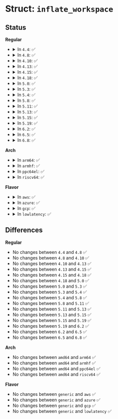 # Struct: <code>inflate_workspace</code>

## Status
<b>Regular</b>
<ul>
<li>
<details>
<summary>In <code>4.4</code>: ✅</summary>

```c
struct inflate_workspace {
    struct inflate_state inflate_state;
    unsigned char working_window[32768];
};
```
</details>
</li>
<li>
<details>
<summary>In <code>4.8</code>: ✅</summary>

```c
struct inflate_workspace {
    struct inflate_state inflate_state;
    unsigned char working_window[32768];
};
```
</details>
</li>
<li>
<details>
<summary>In <code>4.10</code>: ✅</summary>

```c
struct inflate_workspace {
    struct inflate_state inflate_state;
    unsigned char working_window[32768];
};
```
</details>
</li>
<li>
<details>
<summary>In <code>4.13</code>: ✅</summary>

```c
struct inflate_workspace {
    struct inflate_state inflate_state;
    unsigned char working_window[32768];
};
```
</details>
</li>
<li>
<details>
<summary>In <code>4.15</code>: ✅</summary>

```c
struct inflate_workspace {
    struct inflate_state inflate_state;
    unsigned char working_window[32768];
};
```
</details>
</li>
<li>
<details>
<summary>In <code>4.18</code>: ✅</summary>

```c
struct inflate_workspace {
    struct inflate_state inflate_state;
    unsigned char working_window[32768];
};
```
</details>
</li>
<li>
<details>
<summary>In <code>5.0</code>: ✅</summary>

```c
struct inflate_workspace {
    struct inflate_state inflate_state;
    unsigned char working_window[32768];
};
```
</details>
</li>
<li>
<details>
<summary>In <code>5.3</code>: ✅</summary>

```c
struct inflate_workspace {
    struct inflate_state inflate_state;
    unsigned char working_window[32768];
};
```
</details>
</li>
<li>
<details>
<summary>In <code>5.4</code>: ✅</summary>

```c
struct inflate_workspace {
    struct inflate_state inflate_state;
    unsigned char working_window[32768];
};
```
</details>
</li>
<li>
<details>
<summary>In <code>5.8</code>: ✅</summary>

```c
struct inflate_workspace {
    struct inflate_state inflate_state;
    unsigned char working_window[32768];
};
```
</details>
</li>
<li>
<details>
<summary>In <code>5.11</code>: ✅</summary>

```c
struct inflate_workspace {
    struct inflate_state inflate_state;
    unsigned char working_window[32768];
};
```
</details>
</li>
<li>
<details>
<summary>In <code>5.13</code>: ✅</summary>

```c
struct inflate_workspace {
    struct inflate_state inflate_state;
    unsigned char working_window[32768];
};
```
</details>
</li>
<li>
<details>
<summary>In <code>5.15</code>: ✅</summary>

```c
struct inflate_workspace {
    struct inflate_state inflate_state;
    unsigned char working_window[32768];
};
```
</details>
</li>
<li>
<details>
<summary>In <code>5.19</code>: ✅</summary>

```c
struct inflate_workspace {
    struct inflate_state inflate_state;
    unsigned char working_window[32768];
};
```
</details>
</li>
<li>
<details>
<summary>In <code>6.2</code>: ✅</summary>

```c
struct inflate_workspace {
    struct inflate_state inflate_state;
    unsigned char working_window[32768];
};
```
</details>
</li>
<li>
<details>
<summary>In <code>6.5</code>: ✅</summary>

```c
struct inflate_workspace {
    struct inflate_state inflate_state;
    unsigned char working_window[32768];
};
```
</details>
</li>
<li>
<details>
<summary>In <code>6.8</code>: ✅</summary>

```c
struct inflate_workspace {
    struct inflate_state inflate_state;
    unsigned char working_window[32768];
};
```
</details>
</li>
</ul>
<b>Arch</b>
<ul>
<li>
<details>
<summary>In <code>arm64</code>: ✅</summary>

```c
struct inflate_workspace {
    struct inflate_state inflate_state;
    unsigned char working_window[32768];
};
```
</details>
</li>
<li>
<details>
<summary>In <code>armhf</code>: ✅</summary>

```c
struct inflate_workspace {
    struct inflate_state inflate_state;
    unsigned char working_window[32768];
};
```
</details>
</li>
<li>
<details>
<summary>In <code>ppc64el</code>: ✅</summary>

```c
struct inflate_workspace {
    struct inflate_state inflate_state;
    unsigned char working_window[32768];
};
```
</details>
</li>
<li>
<details>
<summary>In <code>riscv64</code>: ✅</summary>

```c
struct inflate_workspace {
    struct inflate_state inflate_state;
    unsigned char working_window[32768];
};
```
</details>
</li>
</ul>
<b>Flavor</b>
<ul>
<li>
<details>
<summary>In <code>aws</code>: ✅</summary>

```c
struct inflate_workspace {
    struct inflate_state inflate_state;
    unsigned char working_window[32768];
};
```
</details>
</li>
<li>
<details>
<summary>In <code>azure</code>: ✅</summary>

```c
struct inflate_workspace {
    struct inflate_state inflate_state;
    unsigned char working_window[32768];
};
```
</details>
</li>
<li>
<details>
<summary>In <code>gcp</code>: ✅</summary>

```c
struct inflate_workspace {
    struct inflate_state inflate_state;
    unsigned char working_window[32768];
};
```
</details>
</li>
<li>
<details>
<summary>In <code>lowlatency</code>: ✅</summary>

```c
struct inflate_workspace {
    struct inflate_state inflate_state;
    unsigned char working_window[32768];
};
```
</details>
</li>
</ul>

## Differences
<b>Regular</b>
<ul>
<li>
No changes between <code>4.4</code> and <code>4.8</code> ✅
</li>
<li>
No changes between <code>4.8</code> and <code>4.10</code> ✅
</li>
<li>
No changes between <code>4.10</code> and <code>4.13</code> ✅
</li>
<li>
No changes between <code>4.13</code> and <code>4.15</code> ✅
</li>
<li>
No changes between <code>4.15</code> and <code>4.18</code> ✅
</li>
<li>
No changes between <code>4.18</code> and <code>5.0</code> ✅
</li>
<li>
No changes between <code>5.0</code> and <code>5.3</code> ✅
</li>
<li>
No changes between <code>5.3</code> and <code>5.4</code> ✅
</li>
<li>
No changes between <code>5.4</code> and <code>5.8</code> ✅
</li>
<li>
No changes between <code>5.8</code> and <code>5.11</code> ✅
</li>
<li>
No changes between <code>5.11</code> and <code>5.13</code> ✅
</li>
<li>
No changes between <code>5.13</code> and <code>5.15</code> ✅
</li>
<li>
No changes between <code>5.15</code> and <code>5.19</code> ✅
</li>
<li>
No changes between <code>5.19</code> and <code>6.2</code> ✅
</li>
<li>
No changes between <code>6.2</code> and <code>6.5</code> ✅
</li>
<li>
No changes between <code>6.5</code> and <code>6.8</code> ✅
</li>
</ul>
<b>Arch</b>
<ul>
<li>
No changes between <code>amd64</code> and <code>arm64</code> ✅
</li>
<li>
No changes between <code>amd64</code> and <code>armhf</code> ✅
</li>
<li>
No changes between <code>amd64</code> and <code>ppc64el</code> ✅
</li>
<li>
No changes between <code>amd64</code> and <code>riscv64</code> ✅
</li>
</ul>
<b>Flavor</b>
<ul>
<li>
No changes between <code>generic</code> and <code>aws</code> ✅
</li>
<li>
No changes between <code>generic</code> and <code>azure</code> ✅
</li>
<li>
No changes between <code>generic</code> and <code>gcp</code> ✅
</li>
<li>
No changes between <code>generic</code> and <code>lowlatency</code> ✅
</li>
</ul>
